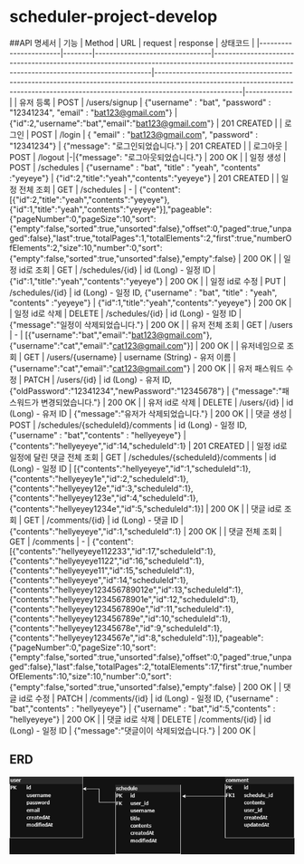 # scheduler-project-develop

##API 명세서
| 기능                | Method | URL                                             | request                                                                                                                    | response                                                                                                                                                                                        | 상태코드        |
|-----------------------|--------|--------------------------------|-------------------------------------------------------------------------------------------------------------------------------------------|------------------------------------------------------------------------------------------------------------------------------------------------------------------------------------|-------------|
| 유저 등록             | POST   | /users/signup                                      | {"username" : "bat", "password" : "12341234", "email" : "bat123@gmail.com"} | {"id":2,"username":"bat","email":"bat123@gmail.com"} | 201 CREATED |
| 로그인    | POST        | /login  | { "email" : "bat123@gmail.com", "password" : "12341234"}  | {"message": "로그인되었습니다."}  | 201 CREATED |
| 로그아웃  | POST        | /logout  |-|{"message": "로그아웃되었습니다."}  | 200 OK      |
| 일정 생성 | POST        | /schedules | {"username" : "bat", "title" : "yeah", "contents" :"yeyeye"} | {"id":2,"title":"yeah","contents":"yeyeye"} | 201 CREATED      |
| 일정 전체 조회 | GET    | /schedules | - | {"content":[{"id":2,"title":"yeah","contents":"yeyeye"},{"id":1,"title":"yeah","contents":"yeyeye"}],"pageable":{"pageNumber":0,"pageSize":10,"sort":{"empty":false,"sorted":true,"unsorted":false},"offset":0,"paged":true,"unpaged":false},"last":true,"totalPages":1,"totalElements":2,"first":true,"numberOfElements":2,"size":10,"number":0,"sort":{"empty":false,"sorted":true,"unsorted":false},"empty":false}   | 200 OK      |
| 일정 id로 조회 | GET    | /schedules/{id} | id (Long) - 일정 ID | {"id":1,"title":"yeah","contents":"yeyeye"} | 200 OK |
| 일정 id로 수정 | PUT    | /schedules/{id} | id (Long) - 일정 ID, {"username" : "bat", "title" : "yeah", "contents" :"yeyeye"} | {"id":1,"title":"yeah","contents":"yeyeye"} | 200 OK      |
| 일정 id로 삭제 | DELETE | /schedules/{id} | id (Long) - 일정 ID | {"message":"일정이 삭제되었습니다."}  | 200 OK |
| 유저 전체 조회 | GET    | /users  | - | [{"username":"bat","email":"bat123@gmail.com"},{"username":"cat","email":"cat123@gmail.com"}] | 200 OK |
| 유저네임으로 조회  | GET    | /users/{username} | username (String) - 유저 이름 | {"username":"cat","email":"cat123@gmail.com"} | 200 OK |
| 유저 패스워드 수정 | PATCH  | /users/{id} | id (Long) - 유저 ID, {"oldPassword":"12341234","newPassword":"12345678"} | {"message":"패스워드가 변경되었습니다."} | 200 OK |
| 유저 id로 삭제     | DELETE | /users/{id} | id (Long) - 유저 ID | {"message":"유저가 삭제되었습니다."}  | 200 OK |
| 댓글 생성 | POST        | /schedules/{scheduleId}/comments | id (Long) - 일정 ID, {"username" : "bat","contents" : "hellyeyeye"} | {"contents":"hellyeyeye","id":14,"scheduleId":1} | 201 CREATED   |
| 일정 id로 일정에 달린 댓글 전체 조회 | GET | /schedules/{scheduleId}/comments | id (Long) - 일정 ID | [{"contents":"hellyeyeye","id":1,"scheduleId":1},{"contents":"hellyeyey1e","id":2,"scheduleId":1},{"contents":"hellyeyey12e","id":3,"scheduleId":1},{"contents":"hellyeyey123e","id":4,"scheduleId":1},{"contents":"hellyeyey1234e","id":5,"scheduleId":1}] | 200 OK |
| 댓글 id로 조회 | GET    | /comments/{id} | id (Long) - 댓글 ID | {"contents":"hellyeyeye","id":1,"scheduleId":1} | 200 OK |
| 댓글 전체 조회 | GET    | /comments | - | {"content":[{"contents":"hellyeyeye112233","id":17,"scheduleId":1},{"contents":"hellyeyeye1122","id":16,"scheduleId":1},{"contents":"hellyeyeye11","id":15,"scheduleId":1},{"contents":"hellyeyeye","id":14,"scheduleId":1},{"contents":"hellyeyey123456789012e","id":13,"scheduleId":1},{"contents":"hellyeyey12345678901e","id":12,"scheduleId":1},{"contents":"hellyeyey1234567890e","id":11,"scheduleId":1},{"contents":"hellyeyey123456789e","id":10,"scheduleId":1},{"contents":"hellyeyey12345678e","id":9,"scheduleId":1},{"contents":"hellyeyey1234567e","id":8,"scheduleId":1}],"pageable":{"pageNumber":0,"pageSize":10,"sort":{"empty":false,"sorted":true,"unsorted":false},"offset":0,"paged":true,"unpaged":false},"last":false,"totalPages":2,"totalElements":17,"first":true,"numberOfElements":10,"size":10,"number":0,"sort":{"empty":false,"sorted":true,"unsorted":false},"empty":false} | 200 OK |
| 댓글 id로 수정 | PATCH  | /comments/{id} | id (Long) - 일정 ID, {"username" : "bat","contents" : "hellyeyeye"} | {"username" : "bat","id":5,"contents" : "hellyeyeye"} | 200 OK      |
| 댓글 id로 삭제 | DELETE | /comments/{id} | id (Long) - 일정 ID | {"message":"댓글이이 삭제되었습니다."}  | 200 OK |


##  ERD 

![ERD](./erd.png)
